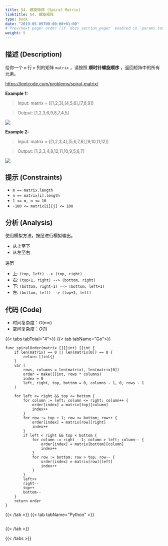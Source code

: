 ```yaml
---
title: 54. 螺旋矩阵 (Spiral Matrix)
linktitle: 54. 螺旋矩阵
type: book
date: "2019-05-09T00:00:00+01:00"
# Prev/next pager order (if `docs_section_pager` enabled in `params.toml`)
weight: 5
---
```


## 描述 (Description)

给你一个 `m` 行 `n` 列的矩阵 `matrix` ，请按照 **顺时针螺旋顺序** ，返回矩阵中的所有元素。

https://leetcode.com/problems/spiral-matrix/

**Example 1:**

> Input: matrix = [[1,2,3],[4,5,6],[7,8,9]]

> Output: [1,2,3,6,9,8,7,4,5]

![](/docs/leetcode/spiral1.jpeg)

**Example 2:**

> Input: matrix = [[1,2,3,4],[5,6,7,8],[9,10,11,12]]

> Output: [1,2,3,4,8,12,11,10,9,5,6,7]

![](/docs/leetcode/spiral2.jpeg)

## 提示 (Constraints)

- `m == matrix.length`
- `n == matrix[i].length`
- `1 <= m, n <= 10`
- `-100 <= matrix[i][j] <= 100`

## 分析 (Analysis)

使用模拟方法，按层进行模拟输出。

- 从上至下
- 从左至右

遍历

- 上: `(top, left) --> (top, right)`
- 右: `(top+1, right) --> (bottom, right)`
- 下: `(bottom, right-1) --> (bottom, left+1)`
- 左: `(bottom, left) --> (top+1, left)`

## 代码 (Code)

- 时间复杂度：$O(mn)$
- 空间复杂度：$O(1)$

{{< tabs tabTotal="4">}}
{{< tab tabName="Go">}}

```golang
func spiralOrder(matrix [][]int) []int {
    if len(matrix) == 0 || len(matrix[0]) == 0 {
        return []int{}
    }
    var (
        rows, columns = len(matrix), len(matrix[0])
        order = make([]int, rows * columns)
        index = 0
        left, right, top, bottom = 0, columns - 1, 0, rows - 1
    )

    for left <= right && top <= bottom {
        for column := left; column <= right; column++ {
            order[index] = matrix[top][column]
            index++
        }
        for row := top + 1; row <= bottom; row++ {
            order[index] = matrix[row][right]
            index++
        }
        if left < right && top < bottom {
            for column := right - 1; column > left; column-- {
                order[index] = matrix[bottom][column]
                index++
            }
            for row := bottom; row > top; row-- {
                order[index] = matrix[row][left]
                index++
            }
        }
        left++
        right--
        top++
        bottom--
    }
    return order
}
```

{{< /tab >}}
{{< tab tabName="Python" >}}

```python

```

{{< /tab >}}

{{< /tabs >}}
